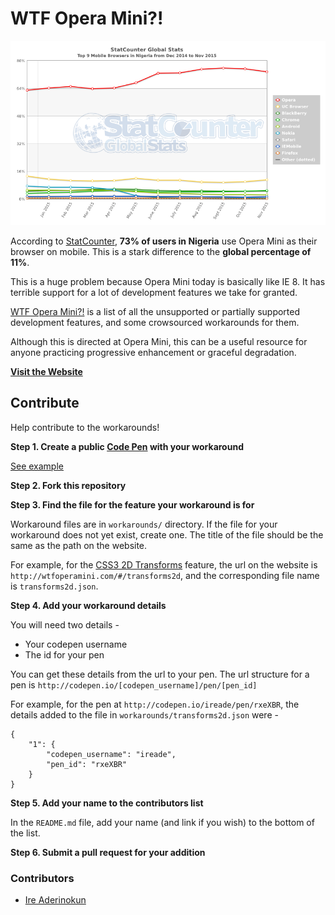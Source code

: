 # WTF Opera Mini?!


![Stat Counter Browser Statistics for Nigeria](images/Nigeria.png)

According to [StatCounter](http://gs.statcounter.com/#mobile_browser-NG-monthly-201412-201511), **73% of users in Nigeria** use Opera Mini as their browser on mobile. This is a stark difference to the **global percentage of 11%**.

This is a huge problem because Opera Mini today is basically like IE 8. It has terrible support for a lot of development features we take for granted.

[WTF Opera Mini?!](http://wtfoperamini.com) is a list of all the unsupported or partially supported development features, and some crowsourced workarounds for them. 

Although this is directed at Opera Mini, this can be a useful resource for anyone practicing progressive enhancement or graceful degradation.


**[Visit the Website](http://wtfoperamini.com)**


## Contribute

Help contribute to the workarounds!


**Step 1. Create a public [Code Pen](http://codepen.io/pen/) with your workaround**

[See example](http://codepen.io/ireade/pen/rxeXBR)


**Step 2. Fork this repository**


**Step 3. Find the file for the feature your workaround is for**

Workaround files are in `workarounds/` directory.
If the file for your workaround does not yet exist, create one. The title of the file should be the same as the path on the website. 

For example, for the [CSS3 2D Transforms](http://wtfoperamini.com/#/transforms2d) feature, the url on the website is `http://wtfoperamini.com/#/transforms2d`, and the corresponding file name is `transforms2d.json`.


**Step 4. Add your workaround details**

You will need two details -

- Your codepen username
- The id for your pen

You can get these details from the url to your pen. The url structure for a pen is `http://codepen.io/[codepen_username]/pen/[pen_id]`

For example, for the pen at `http://codepen.io/ireade/pen/rxeXBR`, the details added to the file in `workarounds/transforms2d.json` were -

```
{
	"1": {
		"codepen_username": "ireade",
		"pen_id": "rxeXBR"
	}
}
```

**Step 5. Add your name to the contributors list**

In the `README.md` file, add your name (and link if you wish) to the bottom of the list.



**Step 6. Submit a pull request for your addition**



### Contributors

- [Ire Aderinokun](http://github.com/ireade)
